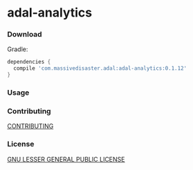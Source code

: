 # adal-analytics

### Download

Gradle:

```gradle
dependencies {
  compile 'com.massivedisaster.adal:adal-analytics:0.1.12'
}
```
### Usage

### Contributing
[CONTRIBUTING](../CONTRIBUTING.md)

### License
[GNU LESSER GENERAL PUBLIC LICENSE](../LICENSE.md)